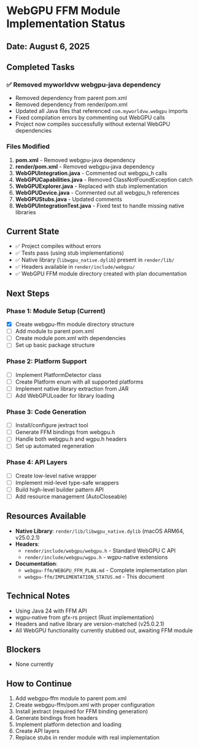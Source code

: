 # WebGPU FFM Module Implementation Status

## Date: August 6, 2025

## Completed Tasks

### ✅ Removed myworldvw webgpu-java dependency
- Removed dependency from parent pom.xml
- Removed dependency from render/pom.xml
- Updated all Java files that referenced `com.myworldvw.webgpu` imports
- Fixed compilation errors by commenting out WebGPU calls
- Project now compiles successfully without external WebGPU dependencies

### Files Modified
1. **pom.xml** - Removed webgpu-java dependency
2. **render/pom.xml** - Removed webgpu-java dependency
3. **WebGPUIntegration.java** - Commented out webgpu_h calls
4. **WebGPUCapabilities.java** - Removed ClassNotFoundException catch
5. **WebGPUExplorer.java** - Replaced with stub implementation
6. **WebGPUDevice.java** - Commented out all webgpu_h references
7. **WebGPUStubs.java** - Updated comments
8. **WebGPUIntegrationTest.java** - Fixed test to handle missing native libraries

## Current State
- ✅ Project compiles without errors
- ✅ Tests pass (using stub implementations)
- ✅ Native library (`libwgpu_native.dylib`) present in `render/lib/`
- ✅ Headers available in `render/include/webgpu/`
- ✅ WebGPU FFM module directory created with plan documentation

## Next Steps

### Phase 1: Module Setup (Current)
- [x] Create webgpu-ffm module directory structure
- [ ] Add module to parent pom.xml
- [ ] Create module pom.xml with dependencies
- [ ] Set up basic package structure

### Phase 2: Platform Support
- [ ] Implement PlatformDetector class
- [ ] Create Platform enum with all supported platforms
- [ ] Implement native library extraction from JAR
- [ ] Add WebGPULoader for library loading

### Phase 3: Code Generation
- [ ] Install/configure jextract tool
- [ ] Generate FFM bindings from webgpu.h
- [ ] Handle both webgpu.h and wgpu.h headers
- [ ] Set up automated regeneration

### Phase 4: API Layers
- [ ] Create low-level native wrapper
- [ ] Implement mid-level type-safe wrappers
- [ ] Build high-level builder pattern API
- [ ] Add resource management (AutoCloseable)

## Resources Available
- **Native Library**: `render/lib/libwgpu_native.dylib` (macOS ARM64, v25.0.2.1)
- **Headers**: 
  - `render/include/webgpu/webgpu.h` - Standard WebGPU C API
  - `render/include/webgpu/wgpu.h` - wgpu-native extensions
- **Documentation**: 
  - `webgpu-ffm/WEBGPU_FFM_PLAN.md` - Complete implementation plan
  - `webgpu-ffm/IMPLEMENTATION_STATUS.md` - This document

## Technical Notes
- Using Java 24 with FFM API
- wgpu-native from gfx-rs project (Rust implementation)
- Headers and native library are version-matched (v25.0.2.1)
- All WebGPU functionality currently stubbed out, awaiting FFM module

## Blockers
- None currently

## How to Continue
1. Add webgpu-ffm module to parent pom.xml
2. Create webgpu-ffm/pom.xml with proper configuration
3. Install jextract (required for FFM binding generation)
4. Generate bindings from headers
5. Implement platform detection and loading
6. Create API layers
7. Replace stubs in render module with real implementation